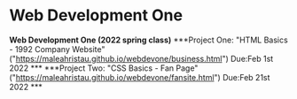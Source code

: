 # Web Development One
**Web Development One (2022 spring class)**
***Project One: "HTML Basics - 1992 Company Website" ("https://maleahristau.github.io/webdevone/business.html") Due:Feb 1st 2022 ***
***Project Two: "CSS Basics - Fan Page" ("https://maleahristau.github.io/webdevone/fansite.html") Due:Feb 21st 2022 ***

